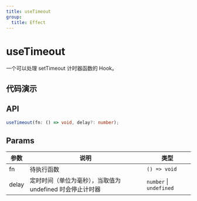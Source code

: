 ```yaml
---
title: useTimeout
group:
  title: Effect
---
```


# useTimeout

一个可以处理 setTimeout 计时器函数的 Hook。

## 代码演示

<code src="./demo/demo01.tsx"></code>

## API

```ts
useTimeout(fn: () => void, delay?: number);
```

## Params

|参数|说明|类型|
|---|---|---|
|fn|待执行函数|`() => void`|
|delay|定时时间（单位为毫秒），当取值为 undefined 时会停止计时器|`number` \| `undefined`|
